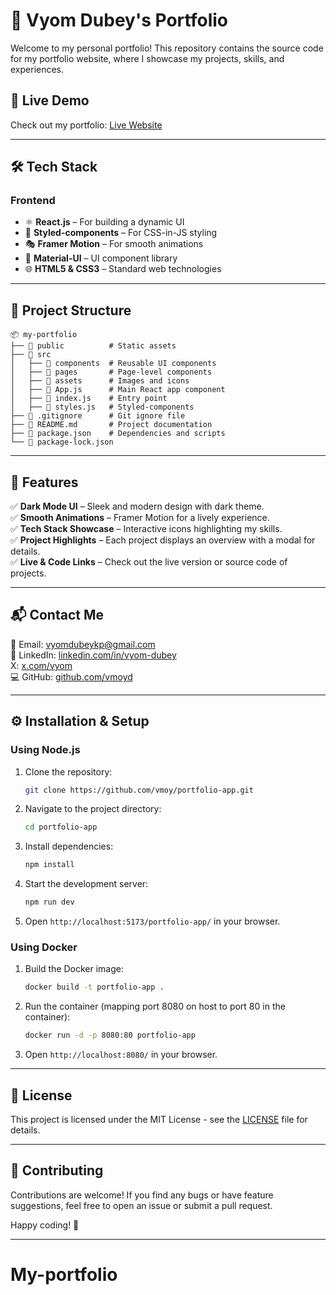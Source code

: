 
# 🚀 Vyom Dubey's Portfolio

Welcome to my personal portfolio! This repository contains the source code for my portfolio website, where I showcase my projects, skills, and experiences.

## 📌 Live Demo
Check out my portfolio: [Live Website](https://vmoyd.github.io/portfolio-app/) 

---

## 🛠️ Tech Stack

### **Frontend**
- ⚛ **React.js** – For building a dynamic UI  
- 💅 **Styled-components** – For CSS-in-JS styling  
- 🎭 **Framer Motion** – For smooth animations  
- 🎨 **Material-UI** – UI component library  
- 🌐 **HTML5 & CSS3** – Standard web technologies  

---

## 📂 Project Structure
```
📦 my-portfolio
├── 📁 public          # Static assets
├── 📁 src
│   ├── 📁 components  # Reusable UI components
│   ├── 📁 pages       # Page-level components
│   ├── 📁 assets      # Images and icons
│   ├── 📄 App.js      # Main React app component
│   ├── 📄 index.js    # Entry point
│   ├── 📄 styles.js   # Styled-components
├── 📄 .gitignore      # Git ignore file
├── 📄 README.md       # Project documentation
├── 📄 package.json    # Dependencies and scripts
└── 📄 package-lock.json
```

---

## 🎯 Features
✅ **Dark Mode UI** – Sleek and modern design with dark theme.  
✅ **Smooth Animations** – Framer Motion for a lively experience.  
✅ **Tech Stack Showcase** – Interactive icons highlighting my skills.  
✅ **Project Highlights** – Each project displays an overview with a modal for details.  
✅ **Live & Code Links** – Check out the live version or source code of projects.  

---

## 📬 Contact Me
📧 Email: [vyomdubeykp@gmail.com](mailto:vyomdubeykp@gmail.com)  
🔗 LinkedIn: [linkedin.com/in/vyom-dubey](https://www.linkedin.com/in/vyom-dubey/)  
 X: [x.com/vyom](https://x.com/dubey_vyom_)  
💻 GitHub: [github.com/vmoyd](https://github.com/vmoyd)  

---

## ⚙️ Installation & Setup

### **Using Node.js**
1. Clone the repository:
   ```bash
   git clone https://github.com/vmoy/portfolio-app.git
   ```
2. Navigate to the project directory:
   ```bash
   cd portfolio-app
   ```
3. Install dependencies:
   ```bash
   npm install
   ```
4. Start the development server:
   ```bash
   npm run dev
   ```
5. Open `http://localhost:5173/portfolio-app/` in your browser.

### **Using Docker**
1. Build the Docker image:
   ```bash
   docker build -t portfolio-app .
   ```
2. Run the container (mapping port 8080 on host to port 80 in the container):
   ```bash
   docker run -d -p 8080:80 portfolio-app
   ```
3. Open `http://localhost:8080/` in your browser.

---

## 📜 License
This project is licensed under the MIT License - see the [LICENSE](LICENSE) file for details.

---

## 🙌 Contributing
Contributions are welcome! If you find any bugs or have feature suggestions, feel free to open an issue or submit a pull request.

Happy coding! 🚀

---
# My-portfolio
